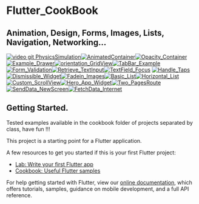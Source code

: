 # Flutter_CookBook 

## Animation, Design, Forms, Images, Lists, Navigation, Networking...

[![video git PhysicsSimulation](https://user-images.githubusercontent.com/26884820/78319346-581d6e00-753d-11ea-98d0-e531d0f4ab7a.gif)](https://flutter.dev/docs/cookbook/animation/physics-simulation)[![AnimatedContainer](https://user-images.githubusercontent.com/26884820/78321240-c8c68980-7541-11ea-9fdc-bc260c31112e.gif)](https://flutter.dev/docs/cookbook/animation/animated-container)[![Opacity_Container](https://user-images.githubusercontent.com/26884820/78372710-fd692e00-759f-11ea-9d00-de01395762ac.gif)](https://flutter.dev/docs/cookbook/animation/opacity-animation)[![Example_Drawer](https://user-images.githubusercontent.com/26884820/78571836-115d9b80-77fd-11ea-9462-ab09c073e417.gif)](https://flutter.dev/docs/cookbook/design/drawer)[![orientation_GridView](https://user-images.githubusercontent.com/26884820/78605127-5ef3fb80-7831-11ea-8bdc-8bc6ba4d9e58.gif)](https://flutter.dev/docs/cookbook/design/orientation)[![TabBar_Example](https://user-images.githubusercontent.com/26884820/78739466-b1651300-792a-11ea-993e-1f15ec73d85e.gif)](https://flutter.dev/docs/cookbook/design/tabs)[![Form_Validation](https://user-images.githubusercontent.com/26884820/78809160-dbefb400-799c-11ea-9f09-276e0dc4e84e.gif)](https://flutter.dev/docs/cookbook/forms/validation)[![Retrieve_TextInput](https://user-images.githubusercontent.com/26884820/78904916-a22db480-7a53-11ea-81fd-2d88621d5076.gif)](https://flutter.dev/docs/cookbook/forms/text-field-changes)[![TextField_Focus](https://user-images.githubusercontent.com/26884820/78912188-ac54b080-7a5d-11ea-8a5a-2218e227df8f.gif)](https://flutter.dev/docs/cookbook/forms/focus)
[![Handle_Taps](https://user-images.githubusercontent.com/26884820/79147816-f067ee00-7d9a-11ea-873e-02e86b3519cf.gif)](https://flutter.dev/docs/cookbook/gestures/handling-taps)[![Dismissible_Widget](https://user-images.githubusercontent.com/26884820/79135524-d5d74a00-7d85-11ea-86d6-4afb6ddd4bce.gif)](https://flutter.dev/docs/cookbook/gestures/dismissible)[![Fadein_Images](https://user-images.githubusercontent.com/26884820/79147266-1214a580-7d9a-11ea-8056-d755fef7f901.gif)](https://flutter.dev/docs/cookbook/images/fading-in-images)[![Basic_List](https://user-images.githubusercontent.com/26884820/79158202-4beea780-7dac-11ea-8181-e17bc24f192a.gif)](https://flutter.dev/docs/cookbook/lists/basic-list)[![Horizontal_List](https://user-images.githubusercontent.com/26884820/79166301-392f9f00-7dbb-11ea-99de-f855f9b08a37.gif)](https://flutter.dev/docs/cookbook/lists/horizontal-list)[![Custom_ScrollView](https://user-images.githubusercontent.com/26884820/79174205-5884f700-7dd0-11ea-8e25-68f89366473a.gif)](https://flutter.dev/docs/cookbook/lists/floating-app-bar)[![Hero_App_Widget](https://user-images.githubusercontent.com/26884820/79179089-39409680-7ddd-11ea-9720-c58f09a62c75.gif)](https://flutter.dev/docs/cookbook/navigation/hero-animations)[![Two_PagesRoute](https://user-images.githubusercontent.com/26884820/79180856-5d05db80-7de1-11ea-990f-e4f3d3569e72.gif)](https://flutter.dev/docs/cookbook/navigation/navigation-basics)[![SendData_NewScreen](https://user-images.githubusercontent.com/26884820/79248001-a1c95b00-7e51-11ea-8050-7590c4f042c9.gif)](https://flutter.dev/docs/cookbook/navigation/passing-data)[![FetchData_Internet](https://user-images.githubusercontent.com/26884820/79376708-eed02e80-7f30-11ea-87c4-0aa28846e6be.gif)](https://flutter.dev/docs/cookbook/networking/fetch-data)






## Getting Started. 
Tested examples available in the cookbook folder of projects separated by class, have fun !!!

This project is a starting point for a Flutter application.

A few resources to get you started if this is your first Flutter project:

- [Lab: Write your first Flutter app](https://flutter.dev/docs/get-started/codelab)
- [Cookbook: Useful Flutter samples](https://flutter.dev/docs/cookbook)

For help getting started with Flutter, view our
[online documentation](https://flutter.dev/docs), which offers tutorials,
samples, guidance on mobile development, and a full API reference.

